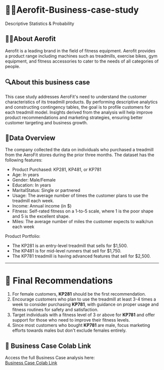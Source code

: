 # 🏃‍♀️Aerofit-Business-case-study
 Descriptive Statistics & Probability

## 🏋️‍♂️About Aerofit
Aerofit is a leading brand in the field of fitness equipment. Aerofit provides a product range including machines such as treadmills, exercise bikes, gym equipment, and fitness accessories to cater to the needs of all categories of people.

## 🔍About this business case
This case study addresses AeroFit's need to understand the customer characteristics of its treadmill products. By performing descriptive analytics and constructing contingency tables, the goal is to profile customers for each treadmill model. Insights derived from the analysis will help improve product recommendations and marketing strategies, ensuring better customer targeting and business growth.

## 📝Data Overview
The company collected the data on individuals who purchased a treadmill from the AeroFit stores during the prior three months. The dataset has the following features:

- Product Purchased:	KP281, KP481, or KP781
- Age:	In years
- Gender:	Male/Female
- Education:	In years
- MaritalStatus:	Single or partnered
- Usage:	The average number of times the customer plans to use the treadmill each week.
- Income:	Annual income (in $)
- Fitness:	Self-rated fitness on a 1-to-5 scale, where 1 is the poor shape and 5 is the excellent shape.
- Miles:	The average number of miles the customer expects to walk/run each week

Product Portfolio:

- The KP281 is an entry-level treadmill that sells for $1,500.
- The KP481 is for mid-level runners that sell for $1,750.
- The KP781 treadmill is having advanced features that sell for $2,500.

---------------------------------------------------------------------------------------------------------------------------------------------------------------------------------------------------
# 📝 Final Recommendations

1. For female customers, **KP281** should be the first recommendation.
2. Encourage customers who plan to use the treadmill at least 3-4 times a week to consider purchasing **KP781**, with guidance on proper usage and fitness routines for safety and satisfaction.
3. Target individuals with a fitness level of 3 or above for **KP781** and offer support for those who need to improve their fitness levels.
4. Since most customers who bought **KP781** are male, focus marketing efforts towards males but don't exclude females entirely.


## 📂 Business Case Colab Link
Access the full Business Case analysis here:  
[Business Case Colab Link](https://colab.research.google.com/drive/1W-webNxkfKnYvYIbG2Vqng5KmNVFQPji?usp=sharing)


